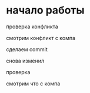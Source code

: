 # начало работы

проверка конфликта 

смотрим конфликт с компа

сделаем commit

снова изменил

проверка

смотрим что с компа
